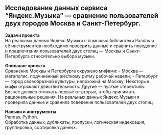 ## Исследование данных сервиса “Яндекс.Музыка” — сравнение пользователей двух городов Москва и Санкт-Петербург.
**Задачи проекта**   
На реальных данных Яндекс.Музыки c помощью библиотеки Pandas и её инструментов необходимо проверить данные и сравнить поведение и предпочтения пользователей двух столиц — Москвы и Санкт-Петербурга относительно выбора музыки. 

**Описание проекта**   
Сравнение Москвы и Петербурга окружено мифами: - Москва — мегаполис, подчинённый жёсткому ритму рабочей недели; - Петербург — город своеобразной культуры, непохожий на Москву. Некоторые мифы отражают действительность. Другие — пустые стереотипы. Бизнес должен отличать первые от вторых, чтобы принимать рациональные решения. На реальных данных Яндекс.Музыки я проверила данные и сравнила поведение пользователей двух столиц

**Навыки и инструменты**   
Pandas, Python.   
Обработка данных, дубликаты, пропуски, логическая индексация, группировка, сортировка данных.

